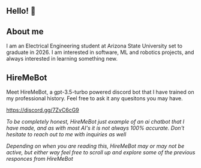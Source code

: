 ## Hello! 👋

## About me
I am an Electrical Engineering student at Arizona State University set to graduate in 2026. I am interested in software, ML and robotics projects, and always interested in learning something new.

## HireMeBot
Meet HireMeBot, a gpt-3.5-turbo powered discord bot that I have trained on my professional history. Feel free to ask it any quesitons you may have.

https://discord.gg/7ZvC6cG9

*To be completely honest, HireMeBot just example of an ai chatbot that I have made, and as with most AI's it is not always 100% accurate. Don't hesitate to reach out to me with inquiries as well*

*Depending on when you are reading this, HireMeBot may or may not be active, but either way feel free to scroll up and explore some of the previous responces from HireMeBot*



<!--
**colemount3/colemount3** is a ✨ _special_ ✨ repository because its `README.md` (this file) appears on your GitHub profile.

Here are some ideas to get you started:

- 🔭 I’m currently working on ...
- 🌱 I’m currently learning ...
- 👯 I’m looking to collaborate on ...
- 🤔 I’m looking for help with ...
- 💬 Ask me about ...
- 📫 How to reach me: ...
- 😄 Pronouns: ...
- ⚡ Fun fact: ...
-->
